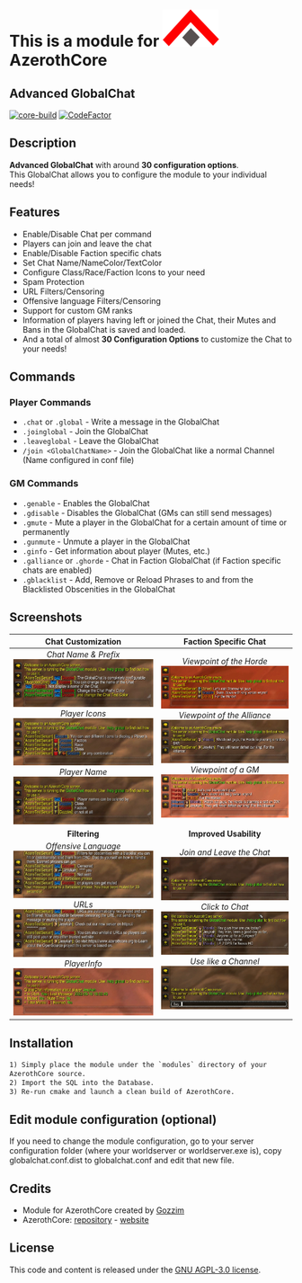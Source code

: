 # This is a module for  ![logo](https://raw.githubusercontent.com/azerothcore/azerothcore.github.io/master/images/logo-github.png) AzerothCore

## Advanced GlobalChat

[![core-build](https://github.com/Gozzim/mod-globalchat/actions/workflows/core-build.yml/badge.svg)](https://github.com/Gozzim/mod-globalchat)
[![CodeFactor](https://www.codefactor.io/repository/github/gozzim/mod-globalchat/badge)](https://www.codefactor.io/repository/github/gozzim/mod-globalchat)

## Description

**Advanced GlobalChat** with around **30 configuration options**.\
This GlobalChat allows you to configure the module to your individual needs!

## Features

- Enable/Disable Chat per command
- Players can join and leave the chat
- Enable/Disable Faction specific chats
- Set Chat Name/NameColor/TextColor
- Configure Class/Race/Faction Icons to your need
- Spam Protection
- URL Filters/Censoring
- Offensive language Filters/Censoring
- Support for custom GM ranks
- Information of players having left or joined the Chat, their Mutes and Bans in the GlobalChat is saved and loaded.
- And a total of almost **30 Configuration Options** to customize the Chat to your needs!

## Commands

### Player Commands

- `.chat` or `.global` - Write a message in the GlobalChat
- `.joinglobal` - Join the GlobalChat
- `.leaveglobal` - Leave the GlobalChat
- `/join <GlobalChatName>` - Join the GlobalChat like a normal Channel (Name configured in conf file)

### GM Commands

- `.genable` - Enables the GlobalChat
- `.gdisable` - Disables the GlobalChat (GMs can still send messages)
- `.gmute` - Mute a player in the GlobalChat for a certain amount of time or permanently
- `.gunmute` - Unmute a player in the GlobalChat
- `.ginfo` - Get information about player (Mutes, etc.)
- `.galliance` or `.ghorde` - Chat in Faction GlobalChat (if Faction specific chats are enabled)
- `.gblacklist` - Add, Remove or Reload Phrases to and from the Blacklisted Obscenities in the GlobalChat

## Screenshots

|                                                                                                                                                                                                                                          Chat Customization                                                                                                    |                                                                                                                                                                                      **Faction Specific Chat**                                                                                                                                                                 |
|:--------------------------------------------------------------------------------------------------------------------------------------------------------------------------------------------------------------------------------------------------------------------------------------------------------------------------------------------------------------:|:------------------------------------------------------------------------------------------------------------------------------------------------------------------------------------------------------------------------------------------------------------------------------------------------------------------------------------------------------------------------------:|
| *Chat Name & Prefix* ![Url](https://raw.githubusercontent.com/Gozzim/mod-globalchat/master/images/ChatPrefix.jpg) <br/> *Player Icons* ![Icons](https://raw.githubusercontent.com/Gozzim/mod-globalchat/master/images/PlayerIcons.jpg) <br/> *Player Name* ![PlayerName](https://raw.githubusercontent.com/Gozzim/mod-globalchat/master/images/PlayerName.jpg) | *Viewpoint of the Horde* ![Horde](https://raw.githubusercontent.com/Gozzim/mod-globalchat/master/images/HordeChat.png) <br/> *Viewpoint of the Alliance* ![Alliance](https://raw.githubusercontent.com/Gozzim/mod-globalchat/master/images/AllianceChat.jpg) <br/> *Viewpoint of a GM* ![GM](https://raw.githubusercontent.com/Gozzim/mod-globalchat/master/images/GMChat.jpg) |
|                                                                                                                                                                         **Filtering**                                                                                                                                                                          |                                                                                                                                                                             **Improved Usability**                                                                                                                                                                             |
|       *Offensive Language* ![Profanity](https://raw.githubusercontent.com/Gozzim/mod-globalchat/master/images/Profanities.jpg) <br/> *URLs* ![Url](https://raw.githubusercontent.com/Gozzim/mod-globalchat/master/images/Url.jpg) <br/> *PlayerInfo*  ![PlayerInfo](https://raw.githubusercontent.com/Gozzim/mod-globalchat/master/images/ChatInfo.jpg)        | *Join and Leave the Chat* ![Join](https://raw.githubusercontent.com/Gozzim/mod-globalchat/master/images/JoinLeaveGlobal.gif) <br/> *Click to Chat* ![Click](https://raw.githubusercontent.com/Gozzim/mod-globalchat/master/images/ClickChat.gif) <br/>  *Use like a Channel* ![Channel](https://raw.githubusercontent.com/Gozzim/mod-globalchat/master/images/JoinChannel.gif) |

## Installation

```
1) Simply place the module under the `modules` directory of your AzerothCore source. 
2) Import the SQL into the Database.
3) Re-run cmake and launch a clean build of AzerothCore.
```

## Edit module configuration (optional)

If you need to change the module configuration, go to your server configuration folder (where your worldserver or worldserver.exe is), copy globalchat.conf.dist to globalchat.conf and edit that new file.

## Credits

- Module for AzerothCore created by [Gozzim](https://github.com/Gozzim)
- AzerothCore: [repository](https://github.com/azerothcore) - [website](http://azerothcore.org/)

## License

This code and content is released under the [GNU AGPL-3.0 license](https://github.com/Gozzim/mod-globalchat/blob/master/LICENSE).
